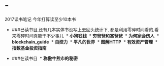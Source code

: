 # -
2017读书笔记
今年打算读至少10本书

* ###已读书目,还有几本实体书没写上去回头统计下, 都是利用零碎时间看的,看来零碎时间真能干不少事儿
  * **小狗钱钱**
  * **穷爸爸和富爸爸**
  * **为何家会伤人**
  * **blockchain_guide**
  * **自控力**
  * **平凡的世界**
  * **图解HTTP**
  * **有效资产管理**
  * **指数基金投资指南**

* ###在读书目
  * **称傲牛熊市的秘密**
